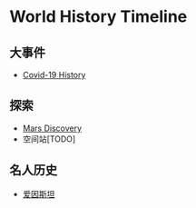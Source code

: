 # World History Timeline

## 大事件
- [Covid-19 History](https://junxnone.github.io/wht/covid19/)

## 探索
- [Mars Discovery](http://junxnone.github.io/wht/mars)
- 空间站[TODO]


## 名人历史
- [爱因斯坦](https://junxnone.github.io/wht/p/einstein/)
